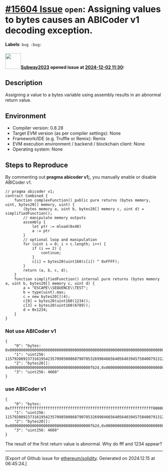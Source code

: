 # [\#15604 Issue](https://github.com/ethereum/solidity/issues/15604) `open`: Assigning values to bytes causes an ABICoder v1 decoding exception.
**Labels**: `bug :bug:`


#### <img src="https://avatars.githubusercontent.com/u/147013944?v=4" width="50">[Subway2023](https://github.com/Subway2023) opened issue at [2024-12-02 11:30](https://github.com/ethereum/solidity/issues/15604):

## Description

Assigning a value to a bytes variable using assembly results in an abnormal return value.

## Environment

- Compiler version: 0.8.28
- Target EVM version (as per compiler settings): None
- Framework/IDE (e.g. Truffle or Remix): Remix
- EVM execution environment / backend / blockchain client: None
- Operating system: None

## Steps to Reproduce
By commenting out  **pragma abicoder v1;**, you manually enable or disable ABICoder v1.

```solidity
// pragma abicoder v1;
contract Combined {
    function complexFunction() public pure returns (bytes memory, uint, bytes20[] memory, uint) {
        (bytes memory a, uint b, bytes20[] memory c, uint d) = simplifiedFunction();
        // manipulate memory outputs
        assembly {
            let ptr := mload(0x40)
            a := ptr
        }
        // optional loop and manipulation
        for (uint i = 0; i < c.length; i++) {
            if (i == 2) {
                continue;
            }
            c[i] = bytes20(uint160(c[i]) ^ 0xFFFF);
        }
        return (a, b, c, d);
    }
    function simplifiedFunction() internal pure returns (bytes memory a, uint b, bytes20[] memory c, uint d) {
        a = "ESCAPE\\SEQUENCE\\TEST";
        b = type(uint).max;
        c = new bytes20[](4);
        c[0] = bytes20(uint160(1234));
        c[3] = bytes20(uint160(6789));
        d = 0x1234;
    }
}
```
### Not use ABICoder v1
```
{
	"0": "bytes: 0x0000000000000000000000000000000000000000000000000000000000000000000000000000000000000000000000000000000000000000000000000000000000000000000000000000000000000000000000000000000000000000000000000000000000000000000000000000000000000000000000000000000000000080",
	"1": "uint256: 115792089237316195423570985008687907853269984665640564039457584007913129639935",
	"2": "bytes20[]: 0x000000000000000000000000000000000000fb2d,0x000000000000000000000000000000000000ffff,0x0000000000000000000000000000000000000000,0x000000000000000000000000000000000000e57a",
	"3": "uint256: 4660"
}
```
### use ABICoder v1
```
{
	"0": "bytes: 0xffffffffffffffffffffffffffffffffffffffffffffffffffffffffffffffff000000000000000000000000000000000000000000000000000000000000000000000000000000000000000000000000000000000000000000000000000012340000000000000000000000000000000000000000000000000000000000000080",
	"1": "uint256: 115792089237316195423570985008687907853269984665640564039457584007913129639935",
	"2": "bytes20[]: 0x000000000000000000000000000000000000fb2d,0x000000000000000000000000000000000000ffff,0x0000000000000000000000000000000000000000,0x000000000000000000000000000000000000e57a",
	"3": "uint256: 4660"
}
```
The result of the first return value is abnormal. Why do fff and 1234 appear?





-------------------------------------------------------------------------------



[Export of Github issue for [ethereum/solidity](https://github.com/ethereum/solidity). Generated on 2024.12.15 at 06:45:24.]
